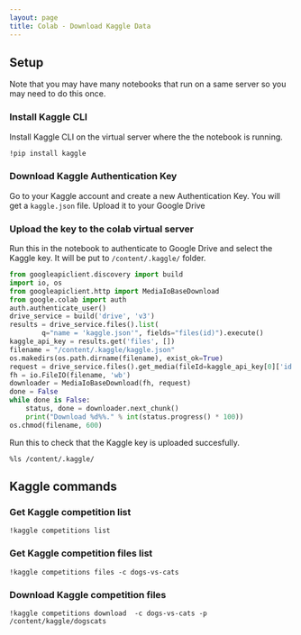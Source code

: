 ```yaml
---
layout: page
title: Colab - Download Kaggle Data
---
```

## Setup
Note that you may have many notebooks that run on a same server so you may need to do this once.

### Install Kaggle CLI
Install Kaggle CLI on the virtual server where the the notebook is running. 

```bash
!pip install kaggle
```

### Download Kaggle Authentication Key

Go to your Kaggle account and create a new Authentication Key. You will get a `kaggle.json` file. Upload it to your Google Drive

### Upload the key to the colab virtual server

Run this in the notebook to authenticate to Google Drive and select the Kaggle key. It will be put to `/content/.kaggle/` folder.
``` python
from googleapiclient.discovery import build
import io, os
from googleapiclient.http import MediaIoBaseDownload
from google.colab import auth
auth.authenticate_user()
drive_service = build('drive', 'v3')
results = drive_service.files().list(
        q="name = 'kaggle.json'", fields="files(id)").execute()
kaggle_api_key = results.get('files', [])
filename = "/content/.kaggle/kaggle.json"
os.makedirs(os.path.dirname(filename), exist_ok=True)
request = drive_service.files().get_media(fileId=kaggle_api_key[0]['id'])
fh = io.FileIO(filename, 'wb')
downloader = MediaIoBaseDownload(fh, request)
done = False
while done is False:
    status, done = downloader.next_chunk()
    print("Download %d%%." % int(status.progress() * 100))
os.chmod(filename, 600)
```

Run this to check that the Kaggle key is uploaded succesfully.

```
%ls /content/.kaggle/
```

## Kaggle commands

### Get Kaggle competition list

```
!kaggle competitions list
```

### Get Kaggle competition files list

```
!kaggle competitions files -c dogs-vs-cats
```

### Download Kaggle competition files

```
!kaggle competitions download  -c dogs-vs-cats -p /content/kaggle/dogscats
```
